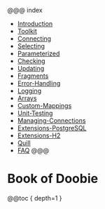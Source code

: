 @@@ index
* [Introduction](01-Introduction.md)
* [Toolkit](02-Toolkit.md)
* [Connecting](03-Connecting.md)
* [Selecting](04-Selecting.md)
* [Parameterized](05-Parameterized.md)
* [Checking](06-Checking.md)
* [Updating](07-Updating.md)
* [Fragments](08-Fragments.md)
* [Error-Handling](09-Error-Handling.md)
* [Logging](10-Logging.md)
* [Arrays](11-Arrays.md)
* [Custom-Mappings](12-Custom-Mappings.md)
* [Unit-Testing](13-Unit-Testing.md)
* [Managing-Connections](14-Managing-Connections.md)
* [Extensions-PostgreSQL](15-Extensions-PostgreSQL.md)
* [Extensions-H2](16-Extensions-H2.md)
* [Quill](17-Quill.md)
* [FAQ](18-FAQ.md)
@@@

# Book of Doobie

@@toc { depth=1 }